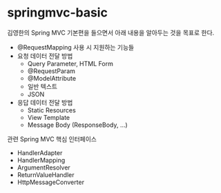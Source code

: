 # springmvc-basic

김영한의 Spring MVC 기본편을 들으면서 아래 내용을 알아두는 것을 목표로 한다.

* @RequestMapping 사용 시 지원하는 기능들
* 요청 데이터 전달 방법
  * Query Parameter, HTML Form
  * @RequestParam
  * @ModelAttribute
  * 일반 텍스트
  * JSON
* 응답 데이터 전달 방법
  * Static Resources
  * View Template
  * Message Body (ResponseBody, ...)

관련 Spring MVC 핵심 인터페이스

* HandlerAdapter
* HandlerMapping
* ArgumentResolver
* ReturnValueHandler
* HttpMessageConverter
